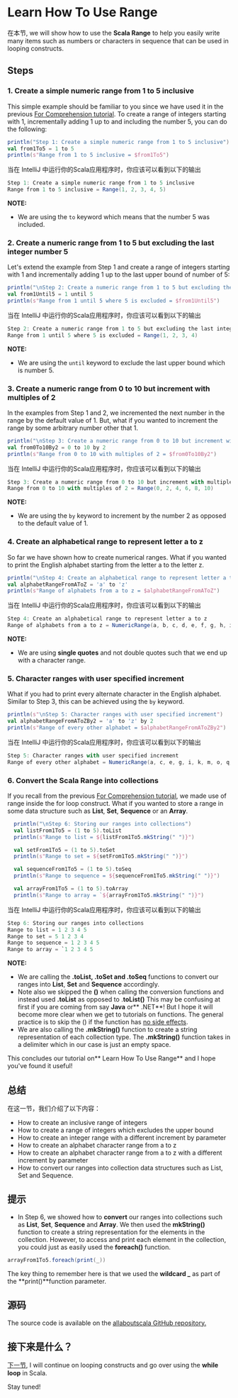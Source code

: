 # Learn How To Use Range


在本节, we will show how to use the **Scala Range** to help you easily write many items such as numbers or characters in sequence that can be used in looping constructs.

##  Steps

### 1. Create a simple numeric range from 1 to 5 inclusive

This simple example should be familiar to you since we have used it in the previous [For Comprehension tutorial](http://allaboutscala.com/tutorials/chapter-2-learning-basics-scala-programming/scala-tutorial-learn-use-for-comprehension/). To create a range of integers starting with 1, incrementally adding 1 up to and including the number 5, you can do the following:

```scala
println("Step 1: Create a simple numeric range from 1 to 5 inclusive")
val from1To5 = 1 to 5
println(s"Range from 1 to 5 inclusive = $from1To5")

```

当在 IntelliJ 中运行你的Scala应用程序时，你应该可以看到以下的输出

```scala
Step 1: Create a simple numeric range from 1 to 5 inclusive
Range from 1 to 5 inclusive = Range(1, 2, 3, 4, 5)

```

**NOTE:**

- We are using the `to` keyword which means that the number 5 was included.

### 2. Create a numeric range from 1 to 5 but excluding the last integer number 5

Let's extend the example from Step 1 and create a range of integers starting with 1 and incrementally adding 1 up to the last upper bound of number of 5:

```scala
println("\nStep 2: Create a numeric range from 1 to 5 but excluding the last integer number 5")
val from1Until5 = 1 until 5
println(s"Range from 1 until 5 where 5 is excluded = $from1Until5")

```

当在 IntelliJ 中运行你的Scala应用程序时，你应该可以看到以下的输出

```scala
Step 2: Create a numeric range from 1 to 5 but excluding the last integer number 5
Range from 1 until 5 where 5 is excluded = Range(1, 2, 3, 4)

```

**NOTE:**

- We are using the `until` keyword to exclude the last upper bound which is number 5.

### 3. Create a numeric range from 0 to 10 but increment with multiples of 2

In the examples from Step 1 and 2, we incremented the next number in the range by the default value of 1. But, what if you wanted to increment the range by some arbitrary number other that 1.

```scala
println("\nStep 3: Create a numeric range from 0 to 10 but increment with multiples of 2")
val from0To10By2 = 0 to 10 by 2
println(s"Range from 0 to 10 with multiples of 2 = $from0To10By2")
```

当在 IntelliJ 中运行你的Scala应用程序时，你应该可以看到以下的输出

```scala
Step 3: Create a numeric range from 0 to 10 but increment with multiples of 2
Range from 0 to 10 with multiples of 2 = Range(0, 2, 4, 6, 8, 10)

```

**NOTE:**

- We are using the `by` keyword to increment by the number 2 as opposed to the default value of 1.

### 4. Create an alphabetical range to represent letter a to z
So far we have shown how to create numerical ranges. What if you wanted to print the English alphabet starting from the letter a to the letter z.

```scala
println("\nStep 4: Create an alphabetical range to represent letter a to z")
val alphabetRangeFromAToZ = 'a' to 'z'
println(s"Range of alphabets from a to z = $alphabetRangeFromAToZ")

```

当在 IntelliJ 中运行你的Scala应用程序时，你应该可以看到以下的输出

```scala
Step 4: Create an alphabetical range to represent letter a to z
Range of alphabets from a to z = NumericRange(a, b, c, d, e, f, g, h, i, j, k, l, m, n, o, p, q, r, s, t, u, v, w, x, y, z)

```

**NOTE:**

- We are using **single quotes** and not double quotes such that we end up with a character range.

### 5. Character ranges with user specified increment

What if you had to print every alternate character in the English alphabet. Similar to Step 3, this can be achieved using the `by` keyword.

```scala
println(s"\nStep 5: Character ranges with user specified increment")
val alphabetRangeFromAToZBy2 = 'a' to 'z' by 2
println(s"Range of every other alphabet = $alphabetRangeFromAToZBy2")

```

当在 IntelliJ 中运行你的Scala应用程序时，你应该可以看到以下的输出

```scala
Step 5: Character ranges with user specified increment
Range of every other alphabet = NumericRange(a, c, e, g, i, k, m, o, q, s, u, w, y)

```

### 6. Convert the Scala Range into collections
If you recall from the previous [For Comprehension tutorial](http://allaboutscala.com/tutorials/chapter-2-learning-basics-scala-programming/scala-tutorial-learn-use-for-comprehension/), we made use of range inside the for loop construct. What if you wanted to store a range in some data structure such as **List**, **Set**, **Sequence** or an **Array**.

```scala
  println("\nStep 6: Storing our ranges into collections")
  val listFrom1To5 = (1 to 5).toList
  println(s"Range to list = ${listFrom1To5.mkString(" ")}")

  val setFrom1To5 = (1 to 5).toSet
  println(s"Range to set = ${setFrom1To5.mkString(" ")}")

  val sequenceFrom1To5 = (1 to 5).toSeq
  println(s"Range to sequence = ${sequenceFrom1To5.mkString(" ")}")

  val arrayFrom1To5 = (1 to 5).toArray
  println(s"Range to array = `${arrayFrom1To5.mkString(" ")}")

```

当在 IntelliJ 中运行你的Scala应用程序时，你应该可以看到以下的输出

```scala
Step 6: Storing our ranges into collections
Range to list = 1 2 3 4 5
Range to set = 5 1 2 3 4
Range to sequence = 1 2 3 4 5
Range to array = `1 2 3 4 5

```

**NOTE:**

- We are calling the **.toList, .toSet and .toSeq** functions to convert our ranges into **List**, **Set** and **Sequence** accordingly.
- Note also we skipped the **()** when calling the conversion functions and instead used **.toList** as opposed to .**toList()** This may be confusing at first if you are coming from say **Java** or** .NET**! But I hope it will become more clear when we get to tutorials on functions. The general practice is to skip the () if the function has [no side effects](https://en.wikipedia.org/wiki/Side_effect_(computer_science)).
- We are also calling the **.mkString()** function to create a string representation of each collection type. The **.mkString()** function takes in a delimiter which in our case is just an empty space.

This concludes our tutorial on** Learn How To Use Range** and I hope you've found it useful!


## 总结

在这一节，我们介绍了以下内容：

- How to create an inclusive range of integers
- How to create a range of integers which excludes the upper bound
- How to create an integer range with a different increment by parameter
- How to create an alphabet character range from a to z
- How to create an alphabet character range from a to z with a different increment by parameter
- How to convert our ranges into collection data structures such as List, Set and Sequence.

## 提示

- In Step 6, we showed how to **convert** our ranges into collections such as **List**, **Set**, **Sequence** and **Array**. We then used the **mkString()** function to create a string representation for the elements in the collection. However, to access and print each element in the collection, you could just as easily used the **foreach()** function.

```scala
arrayFrom1To5.foreach(print(_))

```

The key thing to remember here is that we used the **wildcard _** as part of the **print()**function parameter.

 

## 源码

The source code is available on the [allaboutscala GitHub repository.](https://github.com/nadimbahadoor/allaboutscala)

 

## 接下来是什么？

[下一节](http://allaboutscala.com/tutorials/chapter-2-learning-basics-scala-programming/scala-tutorial-learn-how-to-use-while-and-do-while-loop/), I will continue on looping constructs and go over using the **while loop** in Scala.

 

Stay tuned!
